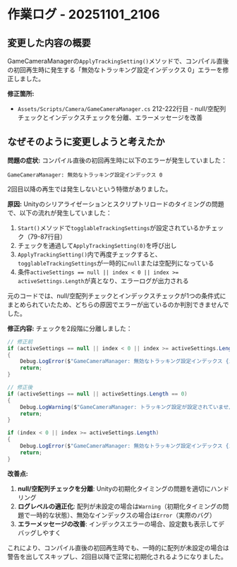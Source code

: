 # 作業ログ - 20251101_2106

## 変更した内容の概要

GameCameraManagerの`ApplyTrackingSetting()`メソッドで、コンパイル直後の初回再生時に発生する「無効なトラッキング設定インデックス 0」エラーを修正しました。

**修正箇所:**
- `Assets/Scripts/Camera/GameCameraManager.cs` 212-222行目 - null/空配列チェックとインデックスチェックを分離、エラーメッセージを改善

## なぜそのように変更しようと考えたか

**問題の症状:**
コンパイル直後の初回再生時に以下のエラーが発生していました：
```
GameCameraManager: 無効なトラッキング設定インデックス 0
```
2回目以降の再生では発生しないという特徴がありました。

**原因:**
Unityのシリアライゼーションとスクリプトリロードのタイミングの問題で、以下の流れが発生していました：

1. `Start()`メソッドで`togglableTrackingSettings`が設定されているかチェック（79-87行目）
2. チェックを通過して`ApplyTrackingSetting(0)`を呼び出し
3. `ApplyTrackingSetting()`内で再度チェックすると、`togglableTrackingSettings`が一時的に`null`または空配列になっている
4. 条件`activeSettings == null || index < 0 || index >= activeSettings.Length`が真となり、エラーログが出力される

元のコードでは、null/空配列チェックとインデックスチェックが1つの条件式にまとめられていたため、どちらの原因でエラーが出ているのか判別できませんでした。

**修正内容:**
チェックを2段階に分離しました：

```csharp
// 修正前
if (activeSettings == null || index < 0 || index >= activeSettings.Length)
{
    Debug.LogError($"GameCameraManager: 無効なトラッキング設定インデックス {index}");
    return;
}

// 修正後
if (activeSettings == null || activeSettings.Length == 0)
{
    Debug.LogWarning($"GameCameraManager: トラッキング設定が設定されていません。初期化をスキップします。");
    return;
}

if (index < 0 || index >= activeSettings.Length)
{
    Debug.LogError($"GameCameraManager: 無効なトラッキング設定インデックス {index} (設定数: {activeSettings.Length})");
    return;
}
```

**改善点:**
1. **null/空配列チェックを分離**: Unityの初期化タイミングの問題を適切にハンドリング
2. **ログレベルの適正化**: 配列が未設定の場合は`Warning`（初期化タイミングの問題で一時的な状態）、無効なインデックスの場合は`Error`（実際のバグ）
3. **エラーメッセージの改善**: インデックスエラーの場合、設定数も表示してデバッグしやすく

これにより、コンパイル直後の初回再生時でも、一時的に配列が未設定の場合は警告を出してスキップし、2回目以降で正常に初期化されるようになりました。
